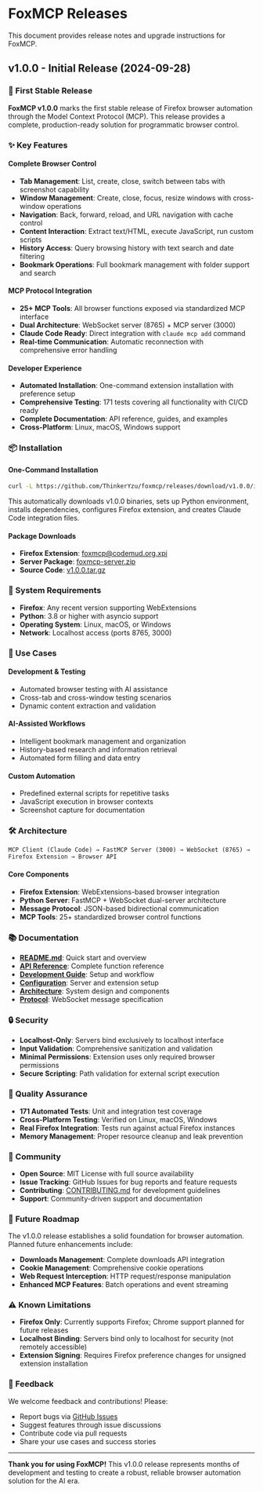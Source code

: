 # FoxMCP Releases

This document provides release notes and upgrade instructions for FoxMCP.

## v1.0.0 - Initial Release (2024-09-28)

### 🚀 First Stable Release

**FoxMCP v1.0.0** marks the first stable release of Firefox browser automation through the Model Context Protocol (MCP). This release provides a complete, production-ready solution for programmatic browser control.

### ✨ Key Features

#### **Complete Browser Control**
- **Tab Management**: List, create, close, switch between tabs with screenshot capability
- **Window Management**: Create, close, focus, resize windows with cross-window operations
- **Navigation**: Back, forward, reload, and URL navigation with cache control
- **Content Interaction**: Extract text/HTML, execute JavaScript, run custom scripts
- **History Access**: Query browsing history with text search and date filtering
- **Bookmark Operations**: Full bookmark management with folder support and search

#### **MCP Protocol Integration**
- **25+ MCP Tools**: All browser functions exposed via standardized MCP interface
- **Dual Architecture**: WebSocket server (8765) + MCP server (3000)
- **Claude Code Ready**: Direct integration with `claude mcp add` command
- **Real-time Communication**: Automatic reconnection with comprehensive error handling

#### **Developer Experience**
- **Automated Installation**: One-command extension installation with preference setup
- **Comprehensive Testing**: 171 tests covering all functionality with CI/CD ready
- **Complete Documentation**: API reference, guides, and examples
- **Cross-Platform**: Linux, macOS, Windows support

### 📦 Installation

#### **One-Command Installation**
```bash
curl -L https://github.com/ThinkerYzu/foxmcp/releases/download/v1.0.0/install-from-github.sh | bash
```

This automatically downloads v1.0.0 binaries, sets up Python environment, installs dependencies, configures Firefox extension, and creates Claude Code integration files.

#### **Package Downloads**
- **Firefox Extension**: [foxmcp@codemud.org.xpi](https://github.com/ThinkerYzu/foxmcp/releases/download/v1.0.0/foxmcp@codemud.org.xpi)
- **Server Package**: [foxmcp-server.zip](https://github.com/ThinkerYzu/foxmcp/releases/download/v1.0.0/foxmcp-server.zip)
- **Source Code**: [v1.0.0.tar.gz](https://github.com/ThinkerYzu/foxmcp/archive/v1.0.0.tar.gz)

### 🔧 System Requirements

- **Firefox**: Any recent version supporting WebExtensions
- **Python**: 3.8 or higher with asyncio support
- **Operating System**: Linux, macOS, or Windows
- **Network**: Localhost access (ports 8765, 3000)

### 🎯 Use Cases

#### **Development & Testing**
- Automated browser testing with AI assistance
- Cross-tab and cross-window testing scenarios
- Dynamic content extraction and validation

#### **AI-Assisted Workflows**
- Intelligent bookmark management and organization
- History-based research and information retrieval
- Automated form filling and data entry

#### **Custom Automation**
- Predefined external scripts for repetitive tasks
- JavaScript execution in browser contexts
- Screenshot capture for documentation

### 🛠️ Architecture

```
MCP Client (Claude Code) → FastMCP Server (3000) → WebSocket (8765) → Firefox Extension → Browser API
```

#### **Core Components**
- **Firefox Extension**: WebExtensions-based browser integration
- **Python Server**: FastMCP + WebSocket dual-server architecture
- **Message Protocol**: JSON-based bidirectional communication
- **MCP Tools**: 25+ standardized browser control functions

### 📚 Documentation

- **[README.md](README.md)**: Quick start and overview
- **[API Reference](docs/api-reference.md)**: Complete function reference
- **[Development Guide](docs/development.md)**: Setup and workflow
- **[Configuration](docs/configuration.md)**: Server and extension setup
- **[Architecture](docs/architecture.md)**: System design and components
- **[Protocol](docs/protocol.md)**: WebSocket message specification

### 🔒 Security

- **Localhost-Only**: Servers bind exclusively to localhost interface
- **Input Validation**: Comprehensive sanitization and validation
- **Minimal Permissions**: Extension uses only required browser permissions
- **Secure Scripting**: Path validation for external script execution

### 🧪 Quality Assurance

- **171 Automated Tests**: Unit and integration test coverage
- **Cross-Platform Testing**: Verified on Linux, macOS, Windows
- **Real Firefox Integration**: Tests run against actual Firefox instances
- **Memory Management**: Proper resource cleanup and leak prevention

### 🌟 Community

- **Open Source**: MIT License with full source availability
- **Issue Tracking**: GitHub Issues for bug reports and feature requests
- **Contributing**: [CONTRIBUTING.md](CONTRIBUTING.md) for development guidelines
- **Support**: Community-driven support and documentation

### 🚧 Future Roadmap

The v1.0.0 release establishes a solid foundation for browser automation. Planned future enhancements include:

- **Downloads Management**: Complete downloads API integration
- **Cookie Management**: Comprehensive cookie operations
- **Web Request Interception**: HTTP request/response manipulation
- **Enhanced MCP Features**: Batch operations and event streaming

### ⚠️ Known Limitations

- **Firefox Only**: Currently supports Firefox; Chrome support planned for future releases
- **Localhost Binding**: Servers bind only to localhost for security (not remotely accessible)
- **Extension Signing**: Requires Firefox preference changes for unsigned extension installation

### 💬 Feedback

We welcome feedback and contributions! Please:
- Report bugs via [GitHub Issues](https://github.com/foxmcp/foxmcp/issues)
- Suggest features through issue discussions
- Contribute code via pull requests
- Share your use cases and success stories

---

**Thank you for using FoxMCP!** This v1.0.0 release represents months of development and testing to create a robust, reliable browser automation solution for the AI era.